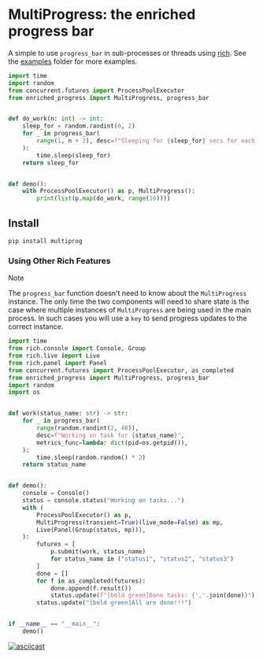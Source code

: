 # MultiProgress: the enriched progress bar

A simple to use `progress_bar` in sub-processes or threads using [rich](https://github.com/Textualize/rich).
See the [examples](./src/multiprogress/examples) folder for more examples.

```python
import time
import random
from concurrent.futures import ProcessPoolExecutor
from enriched_progress import MultiProgress, progress_bar


def do_work(n: int) -> int:
    sleep_for = random.randint(0, 2)
    for _ in progress_bar(
        range(1, n + 2), desc=f"Sleeping for {sleep_for} secs for each {n} iterations."
    ):
        time.sleep(sleep_for)
    return sleep_for


def demo():
    with ProcessPoolExecutor() as p, MultiProgress():
        print(list(p.map(do_work, range(10))))
```

## Install

```
pip install multiprog
```

### Using Other Rich Features

> [!Note]
> The `progress_bar` function doesn't need to know about the `MultiProgress` instance.
> The only time the two components will need to share state is the case
> where multiple instances of `MultiProgress` are being used in the main process. In such cases
> you will use a `key` to send progress updates to the correct instance.

```python
import time
from rich.console import Console, Group
from rich.live import Live
from rich.panel import Panel
from concurrent.futures import ProcessPoolExecutor, as_completed
from enriched_progress import MultiProgress, progress_bar
import random
import os


def work(status_name: str) -> str:
    for _ in progress_bar(
        range(random.randint(2, 40)),
        desc=f"Working on task for {status_name}",
        metrics_func=lambda: dict(pid=os.getpid()),
    ):
        time.sleep(random.random() * 2)
    return status_name


def demo():
    console = Console()
    status = console.status("Working on tasks...")
    with (
        ProcessPoolExecutor() as p,
        MultiProgress(transient=True)(live_mode=False) as mp,
        Live(Panel(Group(status, mp))),
    ):
        futures = [
            p.submit(work, status_name)
            for status_name in ("status1", "status2", "status3")
        ]
        done = []
        for f in as_completed(futures):
            done.append(f.result())
            status.update(f"[bold green]Done tasks: {','.join(done)}")
        status.update("[bold green]All are done!!!")


if __name__ == "__main__":
    demo()
```

[![asciicast](https://asciinema.org/a/655OZvrGusWRldzpHGjhOjhOD.svg)](https://asciinema.org/a/655OZvrGusWRldzpHGjhOjhOD)
